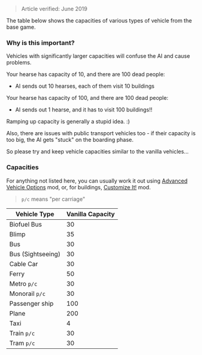 > Article verified: June 2019

The table below shows the capacities of various types of vehicle from the base game.

### Why is this important?

Vehicles with significantly larger capacities will confuse the AI and cause problems.

Your hearse has capacity of 10, and there are 100 dead people:

* AI sends out 10 hearses, each of them visit 10 buildings

Your hearse has capacity of 100, and there are 100 dead people:

* AI sends out 1 hearse, and it has to visit 100 buildings!!

Ramping up capacity is generally a stupid idea. :)

Also, there are issues with public transport vehicles too - if their capacity is too big, the AI gets "stuck" on the boarding phase.

So please try and keep vehicle capacities similar to the vanilla vehicles...

### Capacities

For anything not listed here, you can usually work it out using [Advanced Vehicle Options](https://steamcommunity.com/sharedfiles/filedetails/?id=1548831935) mod, or, for buildings, [Customize It!](https://steamcommunity.com/sharedfiles/filedetails/?id=1369729955) mod.

> `p/c` means "per carriage"

|Vehicle Type|Vanilla Capacity|
| --- | --- |
| Biofuel Bus | 30 |
| Blimp | 35 |
| Bus | 30 |
| Bus (Sightseeing) | 30 |
| Cable Car | 30 |
| Ferry | 50 |
| Metro `p/c` | 30 |
| Monorail `p/c` | 30 |
| Passenger ship | 100 |
| Plane | 200 |
| Taxi | 4 |
| Train `p/c` | 30 |
| Tram `p/c` | 30 |